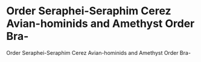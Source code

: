 # Order Seraphei-Seraphim Cerez Avian-hominids and Amethyst Order Bra-

Order Seraphei-Seraphim Cerez Avian-hominids and Amethyst Order Bra-